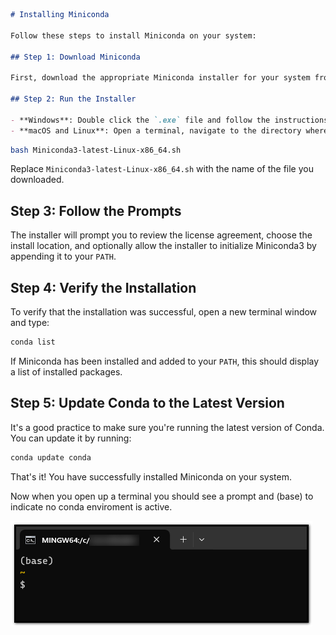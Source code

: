 ```markdown
# Installing Miniconda

Follow these steps to install Miniconda on your system:

## Step 1: Download Miniconda

First, download the appropriate Miniconda installer for your system from the [official Miniconda website](https://docs.conda.io/en/latest/miniconda.html).

## Step 2: Run the Installer

- **Windows**: Double click the `.exe` file and follow the instructions.
- **macOS and Linux**: Open a terminal, navigate to the directory where you downloaded the installer, and run the following command:
```

```bash
bash Miniconda3-latest-Linux-x86_64.sh
```

Replace `Miniconda3-latest-Linux-x86_64.sh` with the name of the file you downloaded.

## Step 3: Follow the Prompts

The installer will prompt you to review the license agreement, choose the install location, and optionally allow the installer to initialize Miniconda3 by appending it to your `PATH`.

## Step 4: Verify the Installation

To verify that the installation was successful, open a new terminal window and type:

```bash
conda list
```

If Miniconda has been installed and added to your `PATH`, this should display a list of installed packages.

## Step 5: Update Conda to the Latest Version

It's a good practice to make sure you're running the latest version of Conda. You can update it by running:

```bash
conda update conda
```

That's it! You have successfully installed Miniconda on your system.

Now when you open up a terminal you should see a prompt and (base) to indicate no conda enviroment is active.

![Your console](imgs/console.jpg)
